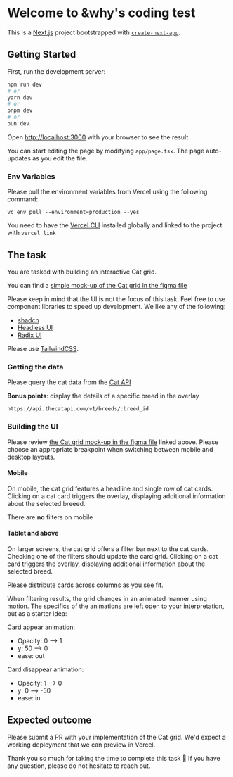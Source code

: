# Welcome to &why's coding test

This is a [Next.js](https://nextjs.org/) project bootstrapped with [`create-next-app`](https://github.com/vercel/next.js/tree/canary/packages/create-next-app).

## Getting Started

First, run the development server:

```bash
npm run dev
# or
yarn dev
# or
pnpm dev
# or
bun dev
```

Open [http://localhost:3000](http://localhost:3000) with your browser to see the result.

You can start editing the page by modifying `app/page.tsx`. The page auto-updates as you edit the file.

### Env Variables
Please pull the environment variables from Vercel using the following command:
```
vc env pull --environment=production --yes
```
You need to have the [Vercel CLI](https://vercel.com/docs/cli) installed globally and linked to the project with `vercel link`


## The task
You are tasked with building an interactive Cat grid.

You can find a [simple mock-up of the Cat grid in the figma file](https://www.figma.com/file/QaAUTjri39HPaSUTEoMfWQ/Cat-Grid?type=design&node-id=0%3A1&mode=dev)

Please keep in mind that the UI is not the focus of this task. Feel free to use component libraries to speed up development. We like any of the following:
* [shadcn](https://ui.shadcn.com/)
* [Headless UI](https://headlessui.com/)
* [Radix UI](https://www.radix-ui.com/)

Please use [TailwindCSS](https://tailwindcss.com/).

### Getting the data
Please query the cat data from the [Cat API](https://developers.thecatapi.com)

**Bonus points**: display the details of a specific breed in the overlay
```
https://api.thecatapi.com/v1/breeds/:breed_id
```

### Building the UI
Please review [the Cat grid mock-up in the figma file](https://www.figma.com/file/QaAUTjri39HPaSUTEoMfWQ/Cat-Grid?type=design&node-id=0%3A1&mode=dev) linked above. Please choose an appropriate breakpoint when switching between mobile and desktop layouts.

#### Mobile
On mobile, the cat grid features a headline and single row of cat cards. Clicking on a cat card triggers the overlay, displaying additional information about the selected breeed.

There are **no** filters on mobile

#### Tablet and above
On larger screens, the cat grid offers a filter bar next to the cat cards. Checking one of the filters should update the card grid. Clicking on a cat card triggers the overlay, displaying additional information about the selected breed.

Please distribute cards across columns as you see fit.

When filtering results, the grid changes in an animated manner using [motion](https://motion.dev/).
The specifics of the animations are left open to your interpretation, but as a starter idea:

Card appear animation: 
  - Opacity: 0 --> 1
  - y: 50 --> 0
  - ease: out
    
Card disappear animation:
  - Opacity: 1 --> 0
  - y: 0 --> -50
  - ease: in

## Expected outcome
Please submit a PR with your implementation of the Cat grid. We'd expect a working deployment that we can preview in Vercel.

Thank you so much for taking the time to complete this task 🙏
If you have any question, please do not hesitate to reach out.
